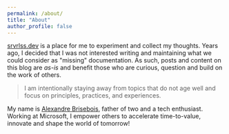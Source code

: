 ```yaml
---
permalink: /about/
title: "About"
author_profile: false
---
```


[srvrlss.dev](https://srvrlss.dev) is a place for me to experiment and collect my thoughts. Years ago, I decided that I was not interested writing and maintaining what we could consider as "missing" documentation. As such, posts and content on this blog are *as-is* and benefit those who are curious, question and build on the work of others.

> I am intentionally staying away from topics that do not age well and focus on principles, practices, and experiences.

My name is [Alexandre Brisebois](https://www.linkedin.com/in/alexandrebrisebois/), father of two and a tech enthusiast. Working at Microsoft, I empower others to accelerate time-to-value, innovate and shape the world of tomorrow!
